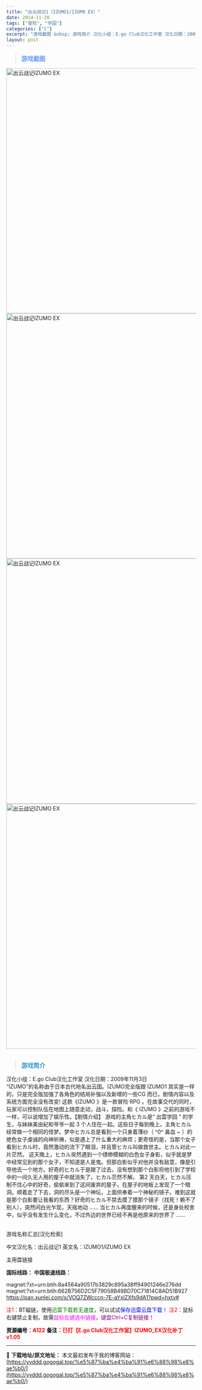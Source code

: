 ```yaml
---
title: "出云战记1（IZUMO1/IZUMO EX）"
date: 2014-11-20
tags: ["冒险", "学园"]
categories: ["C"]
excerpt: "游戏截图 &nbsp; 游戏简介 汉化小组：E.go Club汉化工作室 汉化日期：2009年11月3日 “IZUMO”的名称由于日本古代地名出云国。IZUMO完全版跟 IZUMO1 其实是一样的，只是完全版加强了各角色的结局补强以及新增的一些CG 而已，剧情内容以及系统方面完全没有改变! 这款《I&hellip;"
layout: post
---
```


<div>
<blockquote><b><span style="font-size: 12pt; color: #6699ff;">游戏截图</span></b></blockquote>
<div><img title="点击放大" src="https://yyddd.gogogal.top/wp-content/uploads/2025/04/20250429_6810e5c569009.webp" alt="出云战记IZUMO EX" width="650" /></div>
<div><img title="点击放大" src="https://yyddd.gogogal.top/wp-content/uploads/2025/04/20250429_6810e5c715b0a.webp" alt="出云战记IZUMO EX" width="650" /></div>
<div><img title="点击放大" src="https://yyddd.gogogal.top/wp-content/uploads/2025/04/20250429_6810e5cb9cb07.webp" alt="出云战记IZUMO EX" width="650" /></div>
<div><img title="点击放大" src="https://yyddd.gogogal.top/wp-content/uploads/2025/04/20250429_6810e5ce113f7.webp" alt="出云战记IZUMO EX" width="650" /></div>
&nbsp;
<blockquote><b><span style="font-size: 12pt; color: #3399cc;">游戏简介</span></b></blockquote>
</div>
<div>汉化小组：E.go Club汉化工作室
汉化日期：2009年11月3日</div>
<div></div>
<div>
<div>“IZUMO”的名称由于日本古代地名出云国。IZUMO完全版跟 IZUMO1 其实是一样的，只是完全版加强了各角色的结局补强以及新增的一些CG 而已，剧情内容以及系统方面完全没有改变!
这款《IZUMO 》是一款冒险 RPG 。在故事交代的同时，玩家可以控制队伍在地图上随意走动，战斗，探险。和《 IZUMO 》之前的游戏不一样，可以说增加了娱乐性。【剧情介绍】
游戏的主角ヒカル是“ 出雲学园 ” 的学生，与妹妹美由紀和爷爷一起 3 个人住在一起。这些日子每到晚上，主角ヒカル经常做一个相同的怪梦。梦中ヒカル总是看到一个只身着薄纱（ ^0^ 鼻血 ~ ）的绝色女子虔诚的向神祈祷，似是遇上了什么重大的麻烦；更奇怪的是，当那个女子看到ヒカル时，竟然激动的流下了眼泪，并且管ヒカル叫做救世主。ヒカル对此一片茫然。
这天晚上，ヒカル突然遇到一个缥缈模糊的白色女子身影，似乎就是梦中经常见到的那个女子，不知道是人是鬼。但那白影似乎对他并没有敌意，像是引导他去一个地方。好奇的ヒカル于是跟了过去，没有想到那个白影将他引到了学校中的一间久无人用的屋子中就消失了，ヒカル茫然不解。
第2 天白天，ヒカル压制不住心中的好奇，偷偷来到了这间废弃的屋子，在屋子的地板上发现了一个暗洞。顺着走了下去，洞的尽头是一个神坛，上面供奉着一个神秘的镜子。难到这就是那个白影要让我看的东西？好奇的ヒカル不禁去摸了摸那个镜子（找死！赖不了别人），突然间白光乍现，天摇地动 …… 当ヒカル再度醒来的时候，还是身处校舍中，似乎没有发生什么变化，不过外边的世界已经不再是他原来的世界了 ……</div>
&nbsp;

游戏名称汇总[汉化检索]

中文汉化名：出云战记1
英文名：IZUMO1/IZUMO EX

</div>
<div class="panel panel-primary">
<div class="panel-heading">主用盘链接</div>
<div class="panel-body">

<b>国际线路：</b>
<b>中国极速线路：</b>

<!--wechatfans start-->


magnet:?xt=urn:btih:8a4564a90517b3829c895a38ff94901246e276dd
magnet:?xt=urn:btih:662B756D2C5F79058B49BD70C71814C8AD51B927
https://pan.xunlei.com/s/VOQ7ZWcccn-7E-aYxlZXfs9dA1?pwd=hxtv#

<!--wechatfans end-->
<span style="color: #ff0000;">注1：</span>BT磁链，使用<span style="color: #008000;">迅雷下载若无速度</span>，可以试试<span style="color: #0000ff;">保存迅雷云盘下载！</span>
<span style="color: #ff0000;">注2：</span>鼠标右键禁止复制，故需<span style="color: #ff00ff;">鼠标左键选中链接</span>，<span style="color: #800080;">键盘Ctrl+C复制链接！</span>

</div>
<div class="panel-footer"><span style="color: #ff0000;"><b><span style="color: #000000;">资源编号</span>：A122</b></span>
<span style="color: #ff0000;"><b><span style="color: #000000;">备注</span>：已打【E.go Club汉化工作室】IZUMO_EX汉化补丁v1.05</b></span></div>
</div>

---
📖 **下载地址/原文地址：** 本文最初发布于我的博客网站：[https://yyddd.gogogal.top/%e5%87%ba%e4%ba%91%e6%88%98%e8%ae%b0/](https://yyddd.gogogal.top/%e5%87%ba%e4%ba%91%e6%88%98%e8%ae%b0/)
